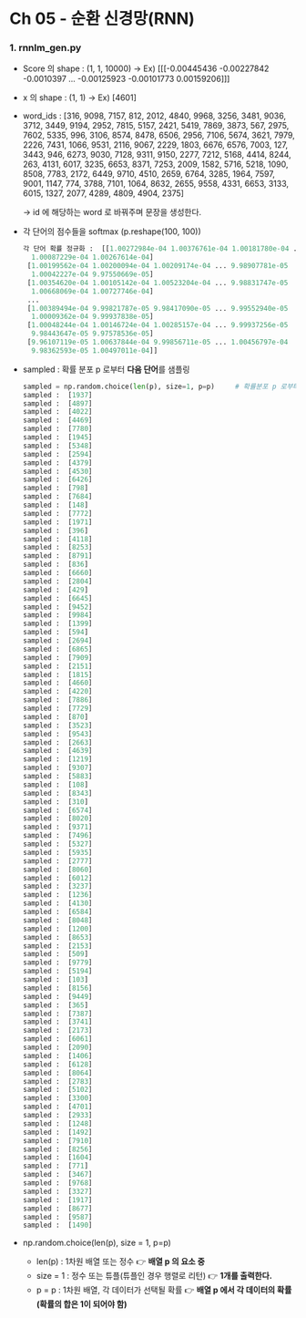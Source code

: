 # Ch 05 - 순환 신경망(RNN)



### 1. rnnlm_gen.py



- Score 의 shape : (1, 1, 10000) → Ex)  [[[-0.00445436 -0.00227842 -0.0010397  ... -0.00125923 -0.00101773
      0.00159206]]]

-  x 의 shape : (1, 1) → Ex) [4601]

- word_ids  : [316, 9098, 7157, 812, 2012, 4840, 9968, 3256, 3481, 9036, 3712, 3449, 9194, 2952, 7815, 5157, 2421, 5419, 7869, 3873, 567, 2975, 7602, 5335, 996, 3106, 8574, 8478, 6506, 2956, 7106, 5674, 3621, 7979, 2226, 7431, 1066, 9531, 2116, 9067, 2229, 1803, 6676, 6576, 7003, 127, 3443, 946, 6273, 9030, 7128, 9311, 9150, 2277, 7212, 5168, 4414, 8244, 263, 4131, 6017, 3235, 6653, 8371, 7253, 2009, 1582, 5716, 5218, 1090, 8508, 7783, 2172, 6449, 9710, 4510, 2659, 6764, 3285, 1964, 7597, 9001, 1147, 774, 3788, 7101, 1064, 8632, 2655, 9558, 4331, 6653, 3133, 6015, 1327, 2077, 4289, 4809, 4904, 2375]

  → id 에 해당하는 word 로 바꿔주며 문장을 생성한다.

- 각 단어의 점수들을 softmax (p.reshape(100, 100))

  ```python
  각 단어 확률 정규화 :  [[1.00272984e-04 1.00376761e-04 1.00181780e-04 ... 9.96126982e-05
    1.00087229e-04 1.00267614e-04]
   [1.00199562e-04 1.00200094e-04 1.00209174e-04 ... 9.98907781e-05
    1.00042227e-04 9.97550669e-05]
   [1.00354620e-04 1.00105142e-04 1.00523204e-04 ... 9.98831747e-05
    1.00668069e-04 1.00727746e-04]
   ...
   [1.00389494e-04 9.99821787e-05 9.98417090e-05 ... 9.99552940e-05
    1.00009362e-04 9.99937838e-05]
   [1.00048244e-04 1.00146724e-04 1.00285157e-04 ... 9.99937256e-05
    9.98443647e-05 9.97578536e-05]
   [9.96107119e-05 1.00637844e-04 9.99856711e-05 ... 1.00456797e-04
    9.98362593e-05 1.00497011e-04]]
  ```

- sampled : 확률 분포 p 로부터 **다음 단어**를 샘플링

  ```python
  sampled = np.random.choice(len(p), size=1, p=p)     # 확률분포 p 로부터 다음 단어를 샘플링한다.
  sampled :  [1937]
  sampled :  [4897]
  sampled :  [4022]
  sampled :  [4469]
  sampled :  [7780]
  sampled :  [1945]
  sampled :  [5348]
  sampled :  [2594]
  sampled :  [4379]
  sampled :  [4530]
  sampled :  [6426]
  sampled :  [798]
  sampled :  [7684]
  sampled :  [148]
  sampled :  [7772]
  sampled :  [1971]
  sampled :  [396]
  sampled :  [4118]
  sampled :  [8253]
  sampled :  [8791]
  sampled :  [836]
  sampled :  [6660]
  sampled :  [2804]
  sampled :  [429]
  sampled :  [6645]
  sampled :  [9452]
  sampled :  [9984]
  sampled :  [1399]
  sampled :  [594]
  sampled :  [2694]
  sampled :  [6865]
  sampled :  [7909]
  sampled :  [2151]
  sampled :  [1815]
  sampled :  [4660]
  sampled :  [4220]
  sampled :  [7886]
  sampled :  [7729]
  sampled :  [870]
  sampled :  [3523]
  sampled :  [9543]
  sampled :  [2663]
  sampled :  [4639]
  sampled :  [1219]
  sampled :  [9307]
  sampled :  [5883]
  sampled :  [108]
  sampled :  [8343]
  sampled :  [310]
  sampled :  [6574]
  sampled :  [8020]
  sampled :  [9371]
  sampled :  [7496]
  sampled :  [5327]
  sampled :  [5935]
  sampled :  [2777]
  sampled :  [8060]
  sampled :  [6012]
  sampled :  [3237]
  sampled :  [1236]
  sampled :  [4130]
  sampled :  [6584]
  sampled :  [8048]
  sampled :  [1200]
  sampled :  [8653]
  sampled :  [2153]
  sampled :  [509]
  sampled :  [9779]
  sampled :  [5194]
  sampled :  [103]
  sampled :  [8156]
  sampled :  [9449]
  sampled :  [365]
  sampled :  [7387]
  sampled :  [3741]
  sampled :  [2173]
  sampled :  [6061]
  sampled :  [2090]
  sampled :  [1406]
  sampled :  [6128]
  sampled :  [8064]
  sampled :  [2783]
  sampled :  [5102]
  sampled :  [3300]
  sampled :  [4701]
  sampled :  [2933]
  sampled :  [1248]
  sampled :  [1492]
  sampled :  [7910]
  sampled :  [8256]
  sampled :  [1604]
  sampled :  [771]
  sampled :  [3467]
  sampled :  [9768]
  sampled :  [3327]
  sampled :  [1917]
  sampled :  [8677]
  sampled :  [9587]
  sampled :  [1490]
  ```

- np.random.choice(len(p), size = 1, p=p)

  - len(p) : 1차원 배열 또는 정수 👉 **배열 p 의 요소 중** 
  - size = 1 : 정수 또는 튜플(튜플인 경우 행렬로 리턴) 👉 **1개를 출력한다.**
  - p = p : 1차원 배열, 각 데이터가 선택될 확률 👉 **배열 p 에서 각 데이터의 확률 (확률의 합은 1이 되어야 함)**

